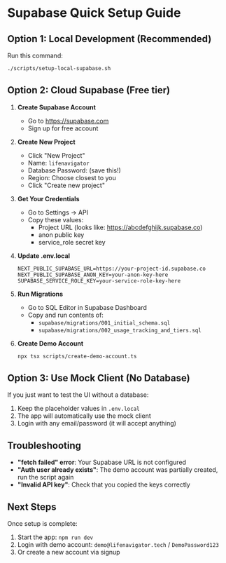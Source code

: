# Supabase Quick Setup Guide

## Option 1: Local Development (Recommended)

Run this command:
```bash
./scripts/setup-local-supabase.sh
```

## Option 2: Cloud Supabase (Free tier)

1. **Create Supabase Account**
   - Go to https://supabase.com
   - Sign up for free account

2. **Create New Project**
   - Click "New Project"
   - Name: `lifenavigator`
   - Database Password: (save this!)
   - Region: Choose closest to you
   - Click "Create new project"

3. **Get Your Credentials**
   - Go to Settings → API
   - Copy these values:
     - Project URL (looks like: https://abcdefghijk.supabase.co)
     - anon public key
     - service_role secret key

4. **Update .env.local**
   ```env
   NEXT_PUBLIC_SUPABASE_URL=https://your-project-id.supabase.co
   NEXT_PUBLIC_SUPABASE_ANON_KEY=your-anon-key-here
   SUPABASE_SERVICE_ROLE_KEY=your-service-role-key-here
   ```

5. **Run Migrations**
   - Go to SQL Editor in Supabase Dashboard
   - Copy and run contents of:
     - `supabase/migrations/001_initial_schema.sql`
     - `supabase/migrations/002_usage_tracking_and_tiers.sql`

6. **Create Demo Account**
   ```bash
   npx tsx scripts/create-demo-account.ts
   ```

## Option 3: Use Mock Client (No Database)

If you just want to test the UI without a database:

1. Keep the placeholder values in `.env.local`
2. The app will automatically use the mock client
3. Login with any email/password (it will accept anything)

## Troubleshooting

- **"fetch failed" error**: Your Supabase URL is not configured
- **"Auth user already exists"**: The demo account was partially created, run the script again
- **"Invalid API key"**: Check that you copied the keys correctly

## Next Steps

Once setup is complete:
1. Start the app: `npm run dev`
2. Login with demo account: `demo@lifenavigator.tech` / `DemoPassword123`
3. Or create a new account via signup